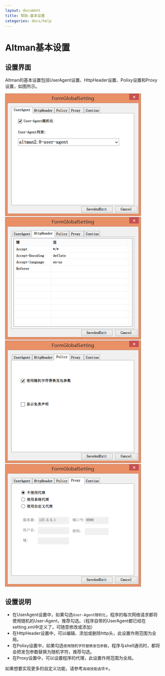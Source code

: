 ```yaml
---
layout: document
title: 帮助-基本设置
categories: docs/help
---
```


# Altman基本设置

## 设置界面
Altman的基本设置包括UserAgent设置、HttpHeader设置、Polixy设置和Proxy设置，如图所示。

![Altman的基本设置之UserAgent设置](/static/images/altman_setting1.png)
![Altman的基本设置之HttpHeader设置](/static/images/altman_setting2.png)
![Altman的基本设置之Polixy设置](/static/images/altman_setting3.png)
![Altman的基本设置之Proxy设置](/static/images/altman_setting4.png)


## 设置说明
-  在UserAgent设置中，如果勾选`User-Agent随机化`，程序的每次网络请求都将使用随机的User-Agent，推荐勾选。（程序自带的UserAgent都已经在setting.xml中定义了，可随意修改或添加）
-  在HttpHeader设置中，可以编辑、添加或删除http头，此设置作用范围为全局。
-  在Polixy设置中，如果勾选`使用随机字符替换发包参数`，程序与shell通讯时，都将会把发包参数替换为随机字符，推荐勾选。
-  在Proxy设置中，可以设置程序的代理，此设置作用范围为全局。

如果想要实现更多的自定义功能，请参考`高级技能选项卡`。